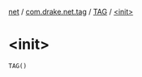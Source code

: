 [net](../../index.md) / [com.drake.net.tag](../index.md) / [TAG](index.md) / [&lt;init&gt;](./-init-.md)

# &lt;init&gt;

`TAG()`